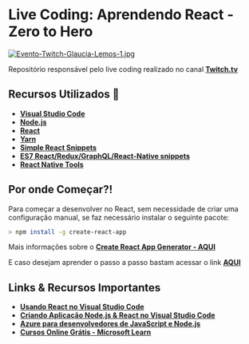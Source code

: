 # Live Coding: Aprendendo React - Zero to Hero

[![Evento-Twitch-Glaucia-Lemos-1.jpg](https://i.postimg.cc/DwYB5hkj/Evento-Twitch-Glaucia-Lemos-1.jpg)](https://postimg.cc/SnC6NwKC)

Repositório responsável pelo live coding realizado no canal **[Twitch.tv](https://www.twitch.tv/glaucia_lemos86)**

## Recursos Utilizados 🚀

* **[Visual Studio Code](https://code.visualstudio.com/?WT.mc_id=javascript-0000-gllemos)**
* **[Node.js](https://nodejs.org/en/)**
* **[React](https://pt-br.reactjs.org/)**
* **[Yarn](https://yarnpkg.com/lang/en/)**
* **[Simple React Snippets](http://bit.ly/35itYFq)**
* **[ES7 React/Redux/GraphQL/React-Native snippets](http://bit.ly/2XyrAIe)**
* **[React Native Tools](http://bit.ly/35er3Ob)**

## Por onde Começar?!

Para começar a desenvolver no React, sem necessidade de criar uma configuração manual, se faz necessário instalar o seguinte pacote:

```bash
> npm install -g create-react-app
```

Mais informações sobre o **[Create React App Generator - AQUI](https://create-react-app.dev/docs/getting-started/)**

E caso desejam aprender o passo a passo bastam acessar o link **[AQUI](https://code.visualstudio.com/docs/nodejs/reactjs-tutorial?WT.mc_id=javascript-0000-gllemos)**

## Links & Recursos Importantes

* **[Usando React no Visual Studio Code](https://code.visualstudio.com/docs/nodejs/reactjs-tutorial?WT.mc_id=javascript-0000-gllemos)**
* **[Criando Aplicação Node.js & React no Visual Studio Code](https://docs.microsoft.com/visualstudio/javascript/tutorial-nodejs-with-react-and-jsx?view=vs-2019&WT.mc_id=javascript-0000-gllemos)**
* **[Azure para desenvolvedores de JavaScript e Node.js](https://docs.microsoft.com/javascript/azure/?view=azure-node-latest&WT.mc_id=javascript-0000-gllemos)**
* **[Cursos Online Grátis - Microsoft Learn](https://docs.microsoft.com/learn/?WT.mc_id=javascript-0000-gllemos)**
